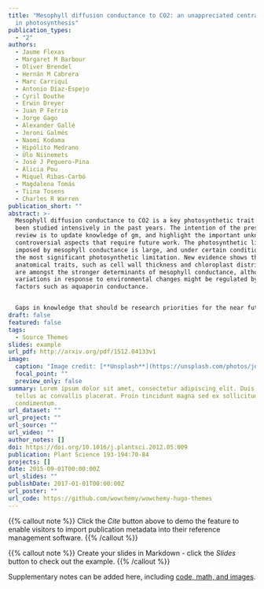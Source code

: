 ```yaml
---
title: "Mesophyll diffusion conductance to CO2: an unappreciated central player
  in photosynthesis"
publication_types:
  - "2"
authors:
  - Jaume Flexas
  - Margaret M Barbour
  - Oliver Brendel
  - Hernán M Cabrera
  - Marc Carriquí
  - Antonio Díaz-Espejo
  - Cyril Douthe
  - Erwin Dreyer
  - Juan P Ferrio
  - Jorge Gago
  - Alexander Gallé
  - Jeroni Galmés
  - Naomi Kodama
  - Hipólito Medrano
  - Ülo Niinemets
  - José J Peguero-Pina
  - Alicia Pou
  - Miquel Ribas-Carbó
  - Magdalena Tomás
  - Tiina Tosens
  - Charles R Warren
publication_short: ""
abstract: >-
  Mesophyll diffusion conductance to CO2 is a key photosynthetic trait that has
  been studied intensively in the past years. The intention of the present
  review is to update knowledge of gm, and highlight the important unknown and
  controversial aspects that require future work. The photosynthetic limitation
  imposed by mesophyll conductance is large, and under certain conditions can be
  the most significant photosynthetic limitation. New evidence shows that
  anatomical traits, such as cell wall thickness and chloroplast distribution
  are amongst the stronger determinants of mesophyll conductance, although rapid
  variations in response to environmental changes might be regulated by other
  factors such as aquaporin conductance.


  Gaps in knowledge that should be research priorities for the near future include: how different is mesophyll conductance among phylogenetically distant groups and how has it evolved? Can mesophyll conductance be uncoupled from regulation of the water path? What are the main drivers of mesophyll conductance? The need for mechanistic and phenomenological models of mesophyll conductance and its incorporation in process-based photosynthesis models is also highlighted.
draft: false
featured: false
tags:
  - Source Themes
slides: example
url_pdf: http://arxiv.org/pdf/1512.04133v1
image:
  caption: "Image credit: [**Unsplash**](https://unsplash.com/photos/jdD8gXaTZsc)"
  focal_point: ""
  preview_only: false
summary: Lorem ipsum dolor sit amet, consectetur adipiscing elit. Duis posuere
  tellus ac convallis placerat. Proin tincidunt magna sed ex sollicitudin
  condimentum.
url_dataset: ""
url_project: ""
url_source: ""
url_video: ""
author_notes: []
doi: https://doi.org/10.1016/j.plantsci.2012.05.009
publication: Plant Science 193-194:70-84
projects: []
date: 2015-09-01T00:00:00Z
url_slides: ""
publishDate: 2017-01-01T00:00:00Z
url_poster: ""
url_code: https://github.com/wowchemy/wowchemy-hugo-themes
---
```


{{% callout note %}}
Click the *Cite* button above to demo the feature to enable visitors to import publication metadata into their reference management software.
{{% /callout %}}

{{% callout note %}}
Create your slides in Markdown - click the *Slides* button to check out the example.
{{% /callout %}}

Supplementary notes can be added here, including [code, math, and images](https://wowchemy.com/docs/writing-markdown-latex/).
